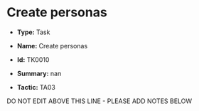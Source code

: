 # Create personas

* **Type:** Task

* **Name:** Create personas

* **Id:** TK0010

* **Summary:** nan

* **Tactic:** TA03

DO NOT EDIT ABOVE THIS LINE - PLEASE ADD NOTES BELOW